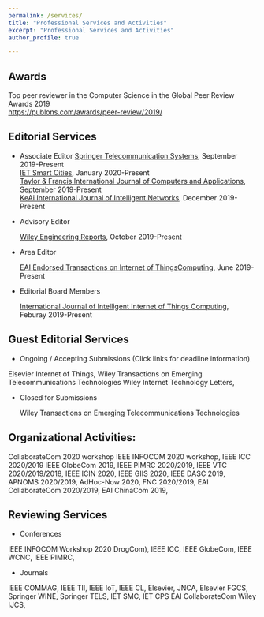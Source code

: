 ```yaml
---
permalink: /services/
title: "Professional Services and Activities"
excerpt: "Professional Services and Activities"
author_profile: true

---
```


Awards
--------
Top peer reviewer in the Computer Science in the Global Peer Review Awards 2019  
<a href="https://publons.com/awards/peer-review/2019/" target="_blank">https://publons.com/awards/peer-review/2019/</a>

Editorial Services
--------
* Associate Editor
   <a href="https://link.springer.com/journal/11235" target="_blank">Springer Telecommunication Systems</a>, September 2019-Present  
   <a href="https://digital-library.theiet.org/content/journals/iet-smc" target="_blank">IET Smart Cities</a>, January 2020-Present  
   <a href="https://www.tandfonline.com/toc/tjca20/current" target="_blank">Taylor & Francis International Journal of Computers and Applications</a>, September 2019-Present  
   <a href="http://www.keaipublishing.com/en/journals/international-journal-of-intelligent-networks/" target="_blank">KeAi International Journal of Intelligent Networks</a>, December 2019-Present 
  
* Advisory Editor

  <a href="https://onlinelibrary.wiley.com/journal/25778196" target="_blank">Wiley Engineering Reports</a>, October 2019-Present
  
* Area Editor 

  <a href="https://eudl.eu/journal/IoT" target="_blank">EAI Endorsed Transactions on Internet of ThingsComputing</a>, June 2019-Present
    
* Editorial Board Members

   <a href="https://www.inderscience.com/jhome.php?jcode=ijiitc" target="_blank">International Journal of Intelligent Internet of Things Computing</a>, Feburay 2019-Present 

Guest Editorial Services
--------
* Ongoing / Accepting Submissions (Click links for deadline information)  

 Elsevier Internet of Things, 
 Wiley Transactions on Emerging Telecommunications Technologies 
 Wiley Internet Technology Letters,
 
* Closed for Submissions

  Wiley Transactions on Emerging Telecommunications Technologies 

Organizational Activities:
--------

CollaborateCom 2020 workshop
IEEE INFOCOM 2020 workshop, 
IEEE ICC 2020/2019
IEEE GlobeCom 2019, 
IEEE PIMRC 2020/2019, 
IEEE VTC 2020/2019/2018, 
IEEE ICIN 2020, 
IEEE GIIS 2020, 
IEEE DASC 2019, 
APNOMS 2020/2019, 
AdHoc-Now 2020, 
FNC 2020/2019, 
EAI CollaborateCom 2020/2019, 
EAI ChinaCom 2019, 

Reviewing Services
--------
* Conferences  

IEEE INFOCOM Workshop 2020 DrogCom), 
IEEE ICC, 
IEEE GlobeCom, 
IEEE WCNC, 
IEEE PIMRC, 

* Journals

IEEE COMMAG, 
IEEE TII, 
IEEE IoT, 
IEEE CL, 
Elsevier, JNCA, 
Elsevier FGCS, 
Springer WINE, 
Springer TELS, 
IET SMC, 
IET CPS
EAI CollaborateCom 
Wiley IJCS,



